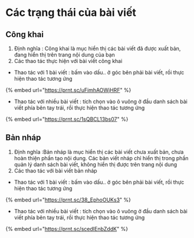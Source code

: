 # Các trạng thái của bài viết

## Công khai&#x20;

1. Định nghĩa : Công khai là mục hiển thị các bài viết đã được xuất bản, đang hiển thị trên trang nội dung của bạn
2. Các thao tác thực hiện với bài viết công khai&#x20;

* Thao tác với 1 bài viết : bấm vào dấu.. ở góc bên phải bài viết, rồi thực hiện thao tác tương ứng

{% embed url="https://prnt.sc/uFimhAOWjHRF" %}

* Thao tác với nhiều bài viết : tích chọn vào ô vuông ở đầu danh sách bài viết phía bên tay trái, rồi thực hiện thao tác tương ứng&#x20;

{% embed url="https://prnt.sc/1sQBCL13bs07" %}

## Bản nháp

1. Định nghĩa :Bản nháp là mục hiển thị các bài viết chưa xuất bản, chưa hoàn thiện phần tạo nội dung. Các bản viết nháp chỉ hiển thị trong phần quản lý danh sách bài viết, không hiển thị được trên trang nội dung
2. Các thao tác với bài viết bản nháp

* Thao tác với 1 bài viết : bấm vào dấu.. ở góc bên phải bài viết, rồi thực hiện thao tác tương ứng

{% embed url="https://prnt.sc/38_EphoOUKs3" %}

* Thao tác với nhiều bài viết : tích chọn vào ô vuông ở đầu danh sách bài viết phía bên tay trái, rồi thực hiện thao tác tương ứng&#x20;

{% embed url="https://prnt.sc/scedIEnbZddK" %}



